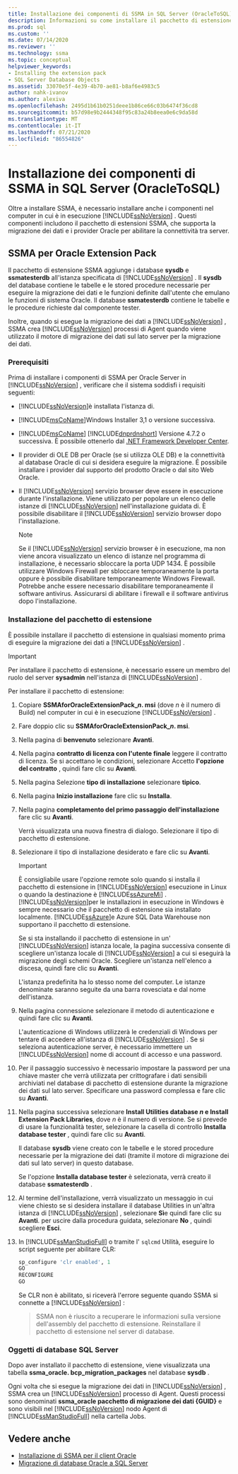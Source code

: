 ```yaml
---
title: Installazione dei componenti di SSMA in SQL Server (OracleToSQL) | Microsoft Docs
description: Informazioni su come installare il pacchetto di estensione SSMA e i provider Oracle nel computer che esegue SQL Server per supportare la conversione del database Oracle.
ms.prod: sql
ms.custom: ''
ms.date: 07/14/2020
ms.reviewer: ''
ms.technology: ssma
ms.topic: conceptual
helpviewer_keywords:
- Installing the extension pack
- SQL Server Database Objects
ms.assetid: 33070e5f-4e39-4b70-ae81-b8af6e4983c5
author: nahk-ivanov
ms.author: alexiva
ms.openlocfilehash: 2495d1b61b0251deee1b86ce66c03b6474f36cd8
ms.sourcegitcommit: b57d98e9b2444348f95c83a24b8eea0e6c9da58d
ms.translationtype: MT
ms.contentlocale: it-IT
ms.lasthandoff: 07/21/2020
ms.locfileid: "86554826"
---
```

# <a name="installing-ssma-components-on-sql-server-oracletosql"></a>Installazione dei componenti di SSMA in SQL Server (OracleToSQL)

Oltre a installare SSMA, è necessario installare anche i componenti nel computer in cui è in esecuzione [!INCLUDE[ssNoVersion](../../includes/ssnoversion-md.md)] . Questi componenti includono il pacchetto di estensioni SSMA, che supporta la migrazione dei dati e i provider Oracle per abilitare la connettività tra server.

## <a name="ssma-for-oracle-extension-pack"></a>SSMA per Oracle Extension Pack

Il pacchetto di estensione SSMA aggiunge i database **sysdb** e **ssmatesterdb** all'istanza specificata di [!INCLUDE[ssNoVersion](../../includes/ssnoversion-md.md)] . Il **sysdb** del database contiene le tabelle e le stored procedure necessarie per eseguire la migrazione dei dati e le funzioni definite dall'utente che emulano le funzioni di sistema Oracle. Il database **ssmatesterdb** contiene le tabelle e le procedure richieste dal componente tester.

Inoltre, quando si esegue la migrazione dei dati a [!INCLUDE[ssNoVersion](../../includes/ssnoversion-md.md)] , SSMA crea [!INCLUDE[ssNoVersion](../../includes/ssnoversion-md.md)] processi di Agent quando viene utilizzato il motore di migrazione dei dati sul lato server per la migrazione dei dati.

### <a name="prerequisites"></a>Prerequisiti

Prima di installare i componenti di SSMA per Oracle Server in [!INCLUDE[ssNoVersion](../../includes/ssnoversion-md.md)] , verificare che il sistema soddisfi i requisiti seguenti:

- [!INCLUDE[ssNoVersion](../../includes/ssnoversion-md.md)]è installata l'istanza di.
- [!INCLUDE[msCoName](../../includes/msconame_md.md)]Windows Installer 3,1 o versione successiva.
- [!INCLUDE[msCoName](../../includes/msconame_md.md)] [!INCLUDE[dnprdnshort](../../includes/dnprdnshort_md.md)] Versione 4.7.2 o successiva. È possibile ottenerlo dal [.NET Framework Developer Center](https://go.microsoft.com/fwlink/?LinkId=48882).
- Il provider di OLE DB per Oracle (se si utilizza OLE DB) e la connettività al database Oracle di cui si desidera eseguire la migrazione. È possibile installare i provider dal supporto del prodotto Oracle o dal sito Web Oracle.
- Il [!INCLUDE[ssNoVersion](../../includes/ssnoversion-md.md)] servizio browser deve essere in esecuzione durante l'installazione. Viene utilizzato per popolare un elenco delle istanze di [!INCLUDE[ssNoVersion](../../includes/ssnoversion-md.md)] nell'installazione guidata di. È possibile disabilitare il [!INCLUDE[ssNoVersion](../../includes/ssnoversion-md.md)] servizio browser dopo l'installazione.

  > [!NOTE]
  > Se il [!INCLUDE[ssNoVersion](../../includes/ssnoversion-md.md)] servizio browser è in esecuzione, ma non viene ancora visualizzato un elenco di istanze nel programma di installazione, è necessario sbloccare la porta UDP 1434. È possibile utilizzare Windows Firewall per sbloccare temporaneamente la porta oppure è possibile disabilitare temporaneamente Windows Firewall. Potrebbe anche essere necessario disabilitare temporaneamente il software antivirus. Assicurarsi di abilitare i firewall e il software antivirus dopo l'installazione.

### <a name="installing-the-extension-pack"></a>Installazione del pacchetto di estensione

È possibile installare il pacchetto di estensione in qualsiasi momento prima di eseguire la migrazione dei dati a [!INCLUDE[ssNoVersion](../../includes/ssnoversion-md.md)] .

> [!IMPORTANT]
> Per installare il pacchetto di estensione, è necessario essere un membro del ruolo del server **sysadmin** nell'istanza di [!INCLUDE[ssNoVersion](../../includes/ssnoversion-md.md)] .

Per installare il pacchetto di estensione:

1. Copiare **SSMAforOracleExtensionPack_*n*. msi** (dove *n* è il numero di Build) nel computer in cui è in esecuzione [!INCLUDE[ssNoVersion](../../includes/ssnoversion-md.md)] .
2. Fare doppio clic su **SSMAforOracleExtensionPack_*n*. msi**.
3. Nella pagina di **benvenuto** selezionare **Avanti**.
4. Nella pagina **contratto di licenza con l'utente finale** leggere il contratto di licenza. Se si accettano le condizioni, selezionare Accetto **l'opzione del contratto** , quindi fare clic su **Avanti**.
5. Nella pagina Selezione **tipo di installazione** selezionare **tipico**.
6. Nella pagina **Inizio installazione** fare clic su **Installa**.
7. Nella pagina **completamento del primo passaggio dell'installazione** fare clic su **Avanti**.
  
   Verrà visualizzata una nuova finestra di dialogo. Selezionare il tipo di pacchetto di estensione.
  
8. Selezionare il tipo di installazione desiderato e fare clic su **Avanti**.

   > [!IMPORTANT]
   > È consigliabile usare l'opzione remote solo quando si installa il pacchetto di estensione in [!INCLUDE[ssNoVersion](../../includes/ssnoversion-md.md)] esecuzione in Linux o quando la destinazione è [!INCLUDE[ssAzureMi](../../includes/ssazuremi_md.md)] . [!INCLUDE[ssNoVersion](../../includes/ssnoversion-md.md)]per le installazioni in esecuzione in Windows è sempre necessario che il pacchetto di estensione sia installato localmente. [!INCLUDE[ssAzure](../../includes/ssazure_md.md)]e Azure SQL Data Warehouse non supportano il pacchetto di estensione.

   Se si sta installando il pacchetto di estensione in un' [!INCLUDE[ssNoVersion](../../includes/ssnoversion-md.md)] istanza locale, la pagina successiva consente di scegliere un'istanza locale di [!INCLUDE[ssNoVersion](../../includes/ssnoversion-md.md)] a cui si eseguirà la migrazione degli schemi Oracle. Scegliere un'istanza nell'elenco a discesa, quindi fare clic su **Avanti**.

   L'istanza predefinita ha lo stesso nome del computer. Le istanze denominate saranno seguite da una barra rovesciata e dal nome dell'istanza.

9. Nella pagina connessione selezionare il metodo di autenticazione e quindi fare clic su **Avanti**.

   L'autenticazione di Windows utilizzerà le credenziali di Windows per tentare di accedere all'istanza di [!INCLUDE[ssNoVersion](../../includes/ssnoversion-md.md)] . Se si seleziona autenticazione server, è necessario immettere un [!INCLUDE[ssNoVersion](../../includes/ssnoversion-md.md)] nome di account di accesso e una password.

10. Per il passaggio successivo è necessario impostare la password per una chiave master che verrà utilizzata per crittografare i dati sensibili archiviati nel database di pacchetto di estensione durante la migrazione dei dati sul lato server. Specificare una password complessa e fare clic su **Avanti**.

11. Nella pagina successiva selezionare **Install Utilities database *n* e Install Extension Pack Libraries**, dove *n* è il numero di versione. Se si prevede di usare la funzionalità tester, selezionare la casella di controllo **Installa database tester** , quindi fare clic su **Avanti**.

    Il database **sysdb** viene creato con le tabelle e le stored procedure necessarie per la migrazione dei dati (tramite il motore di migrazione dei dati sul lato server) in questo database.

    Se l'opzione **Installa database tester** è selezionata, verrà creato il database **ssmatesterdb** .

12. Al termine dell'installazione, verrà visualizzato un messaggio in cui viene chiesto se si desidera installare il database Utilities in un'altra istanza di [!INCLUDE[ssNoVersion](../../includes/ssnoversion-md.md)] , selezionare **Sì**e quindi fare clic su **Avanti**. per uscire dalla procedura guidata, selezionare **No** , quindi scegliere **Esci**.

13. In [!INCLUDE[ssManStudioFull](../../includes/ssmanstudiofull-md.md)] o tramite l' `sqlcmd` Utilità, eseguire lo script seguente per abilitare CLR:

    ```sql
    sp_configure 'clr enabled', 1
    GO
    RECONFIGURE
    GO
    ```

    Se CLR non è abilitato, si riceverà l'errore seguente quando SSMA si connette a [!INCLUDE[ssNoVersion](../../includes/ssnoversion-md.md)] :

    > SSMA non è riuscito a recuperare le informazioni sulla versione dell'assembly del pacchetto di estensione. Reinstallare il pacchetto di estensione nel server di database.

### <a name="sql-server-database-objects"></a>Oggetti di database SQL Server

Dopo aver installato il pacchetto di estensione, viene visualizzata una tabella **ssma_oracle. bcp_migration_packages** nel database **sysdb** .

Ogni volta che si esegue la migrazione dei dati in [!INCLUDE[ssNoVersion](../../includes/ssnoversion-md.md)] , SSMA crea un [!INCLUDE[ssNoVersion](../../includes/ssnoversion-md.md)] processo di Agent. Questi processi sono denominati **ssma_oracle pacchetto di migrazione dei dati {GUID}** e sono visibili nel [!INCLUDE[ssNoVersion](../../includes/ssnoversion-md.md)] nodo Agent di [!INCLUDE[ssManStudioFull](../../includes/ssmanstudiofull-md.md)] nella cartella Jobs.

## <a name="see-also"></a>Vedere anche

- [Installazione di SSMA per il client Oracle](../../ssma/oracle/installing-ssma-for-oracle-client-oracletosql.md)
- [Migrazione di database Oracle a SQL Server](../../ssma/oracle/migrating-oracle-databases-to-sql-server-oracletosql.md)
